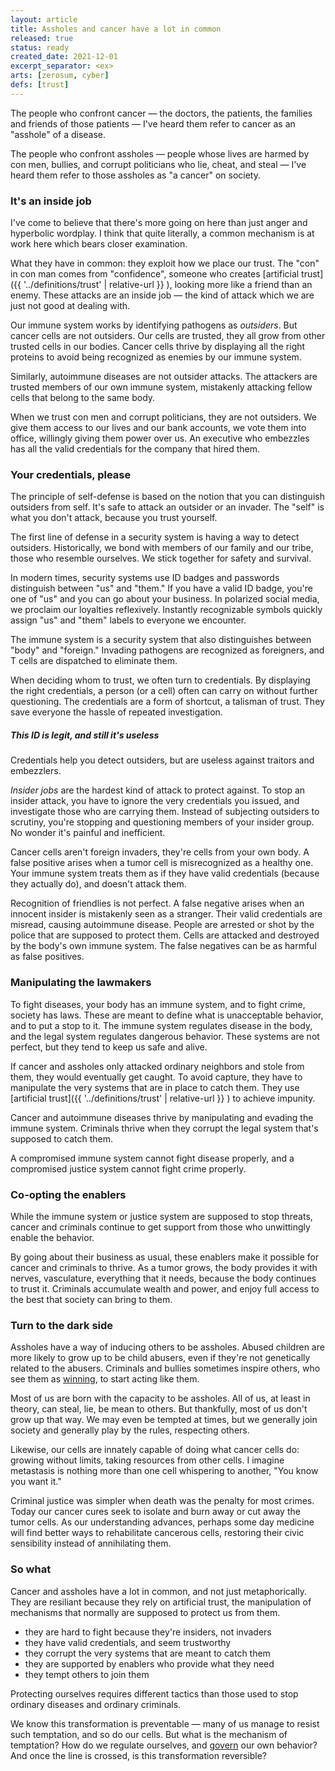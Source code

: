 ```yaml
---
layout: article
title: Assholes and cancer have a lot in common
released: true
status: ready
created_date: 2021-12-01
excerpt_separator: <ex>
arts: [zerosum, cyber]
defs: [trust]
---
```


The people who confront cancer &mdash; the doctors, the patients, the
families and friends of those patients &mdash; I've heard them refer
to cancer as an "asshole" of a disease. 

The people who confront assholes &mdash; people whose lives are harmed
by con men, bullies, and corrupt politicians who lie, cheat, and steal &mdash;
I've heard them refer to those assholes as "a cancer" on society.

### It's an inside job

I've come to believe that there's more going on here than just anger
and hyperbolic wordplay. I think that quite literally, a common
mechanism is at work here which bears closer examination.

What they have in common: they exploit how we place our trust. The
"con" in con man comes from "confidence", someone who creates
[artificial trust]({{ '../definitions/trust' | relative-url }} ),
looking more like a friend than an enemy. These attacks are an
inside job &mdash; the kind of attack which we are just not good
at dealing with.

Our immune system works by identifying pathogens as *outsiders*.  But
cancer cells are not outsiders. Our cells are trusted, they all grow
from other trusted cells in our bodies. Cancer cells thrive by
displaying all the right proteins to avoid being recognized as enemies
by our immune system.

Similarly, autoimmune diseases are not outsider attacks. The attackers
are trusted members of our own immune system, mistakenly attacking
fellow cells that belong to the same body.

When we trust con men and corrupt politicians, they are not outsiders.
We give them access to our lives and our bank accounts, we vote them
into office, willingly giving them power over us. An executive who
embezzles has all the valid credentials for the company that hired
them.

### Your credentials, please

The principle of self-defense is based on the notion that you can
distinguish outsiders from self. It's safe to attack an outsider or an
invader. The "self" is what you don't attack, because you trust
yourself.

The first line of defense in a security system is having a way to
detect outsiders. Historically, we bond with members of our family and
our tribe, those who resemble ourselves. We stick together for safety
and survival.

In modern times, security systems use ID badges and passwords
distinguish between "us" and "them." If you have a valid ID badge,
you're one of "us" and you can go about your business. In polarized
social media, we proclaim our loyalties reflexively. Instantly
recognizable symbols quickly assign "us" and "them" labels to everyone
we encounter.

The immune system is a security system that also distinguishes between
"body" and "foreign." Invading pathogens are recognized as foreigners,
and T cells are dispatched to eliminate them.

When deciding whom to trust, we often turn to credentials. By
displaying the right credentials, a person (or a cell) often can carry
on without further questioning. The credentials are a form of
shortcut, a talisman of trust. They save everyone the hassle of
repeated investigation.

##### This ID is legit, and still it's useless

Credentials help you detect outsiders, but are useless against
traitors and embezzlers.

*Insider jobs* are the hardest kind of attack to protect against.  To
stop an insider attack, you have to ignore the very credentials you
issued, and investigate those who are carrying them. Instead of
subjecting outsiders to scrutiny, you're stopping and questioning
members of your insider group. No wonder it's painful and inefficient.

Cancer cells aren't foreign invaders, they're cells from your own
body. A false positive arises when a tumor cell is misrecognized as a
healthy one. Your immune system treats them as if they have valid
credentials (because they actually do), and doesn't attack them.

Recognition of friendlies is not perfect. A false negative arises when
an innocent insider is mistakenly seen as a stranger. Their valid
credentials are misread, causing autoimmune disease. People are
arrested or shot by the police that are supposed to protect
them. Cells are attacked and destroyed by the body's own immune
system. The false negatives can be as harmful as false positives.


### Manipulating the lawmakers

To fight diseases, your body has an immune system, and to fight crime,
society has laws. These are meant to define what is unacceptable
behavior, and to put a stop to it. The immune system regulates disease
in the body, and the legal system regulates dangerous behavior.  These
systems are not perfect, but they tend to keep us safe and alive.

If cancer and assholes only attacked ordinary neighbors and stole from
them, they would eventually get caught. To avoid capture, they have to
manipulate the very systems that are in place to catch them. They use
[artificial trust]({{ '../definitions/trust' | relative-url }} ) to
achieve impunity.

Cancer and autoimmune diseases thrive by manipulating and evading the
immune system. Criminals thrive when they corrupt the legal system
that's supposed to catch them. 

A compromised immune system cannot fight disease properly, and a
compromised justice system cannot fight crime properly. 

### Co-opting the enablers

While the immune system or justice system are supposed to stop
threats, cancer and criminals continue to get support from those who
unwittingly enable the behavior.

By going about their business as usual, these enablers make it
possible for cancer and criminals to thrive. As a tumor grows, the
body provides it with nerves, vasculature, everything that it needs,
because the body continues to trust it. Criminals accumulate wealth
and power, and enjoy full access to the best that society can bring to
them.

### Turn to the dark side

Assholes have a way of inducing others to be assholes. Abused children
are more likely to grow up to be child abusers, even if they're not
genetically related to the abusers. Criminals and bullies sometimes
inspire others, who see them as [winning](zerosum), to start acting
like them.

Most of us are born with the capacity to be assholes. All of us, at
least in theory, can steal, lie, be mean to others. But thankfully,
most of us don't grow up that way.  We may even be tempted at times,
but we generally join society and generally play by the rules,
respecting others.

Likewise, our cells are innately capable of doing what cancer cells
do: growing without limits, taking resources from other cells. I
imagine metastasis is nothing more than one cell whispering to
another, "You know you want it."

Criminal justice was simpler when death was the penalty for most
crimes.  Today our cancer cures seek to isolate and burn away or cut
away the tumor cells. As our understanding advances, perhaps some day
medicine will find better ways to rehabilitate cancerous cells,
restoring their civic sensibility instead of annihilating them.

### So what

Cancer and assholes have a lot in common, and not just metaphorically.
They are resiliant because they rely on artificial trust, the manipulation
of mechanisms that normally are supposed to protect us from them.

  * they are hard to fight because they're insiders, not invaders
  * they have valid credentials, and seem trustworthy
  * they corrupt the very systems that are meant to catch them
  * they are supported by enablers who provide what they need
  * they tempt others to join them

Protecting ourselves requires different tactics than those used to stop
ordinary diseases and ordinary criminals.

We know this transformation is preventable &mdash; many of us manage
to resist such temptation, and so do our cells. But what is the
mechanism of temptation?  How do we regulate ourselves, and
[govern](cyber) our own behavior?  And once the line is crossed, is
this transformation reversible?

